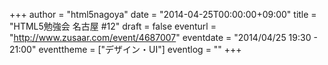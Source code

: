 +++
author = "html5nagoya"
date = "2014-04-25T00:00:00+09:00"
title = "HTML5勉強会 名古屋 #12"
draft = false
eventurl = "http://www.zusaar.com/event/4687007"
eventdate = "2014/04/25 19:30 - 21:00"
eventtheme = ["デザイン・UI"]
eventlog = ""
+++
